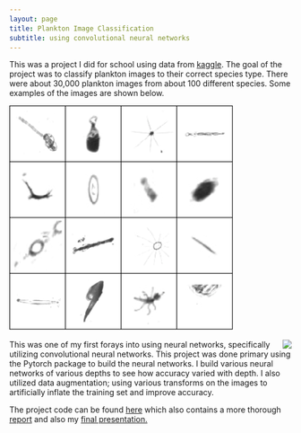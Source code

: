 ```yaml
---
layout: page
title: Plankton Image Classification
subtitle: using convolutional neural networks
---
```




This was a project I did for school using data from [kaggle](https://www.kaggle.com/c/datasciencebowl).  The goal of the project was to classify plankton images to their correct species type.  There were about 30,000 plankton images from about 100 different species. Some examples of the images are shown below.

![Various Plankton](/img/plankton.png)

<img align="right" src="https://raw.githubusercontent.com/alexnguyen9/alexnguyen9.github.io/master/img/plankton.png">

This was one of my first forays into using neural networks, specifically utilizing convolutional neural networks.  This project was done primary using the Pytorch package to build the neural networks.  I build various neural networks of various depths to see how accuracy varied with depth.  I also utilized data augmentation; using various transforms on the images to artificially inflate the training set and improve accuracy.

The project code can be found [here](https://github.com/alexnguyen9/Plankton-CNN) which also contains a more thorough <a href="https://alexnguyen9.github.io/misc/Final%20Project%20495.pdf" target="_blank">report</a> and also my <a href="http://alexnguyen9.github.io/misc/Final%20Presentation%20495.pptx" target="_blank">final presentation.</a>



